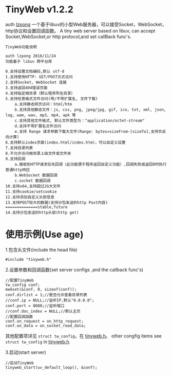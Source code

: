 # TinyWeb v1.2.2
auth [lzpong](https://github.com/lzpong)
一个基于libuv的小型Web服务器，可以接受Socket，WebSocket，http协议和设置回调函数。
A tiny web server based on libuv, can accept Socket,WebSocket,or http protocol,and set callBack func's.
```
TinyWeb功能说明

auth lzpong 2016/11/24
功能基于 libuv 跨平台库

0.支持设置文档编码,默认 utf-8
1.支持使用HTTP: GET/POST方式访问
2.支持Socket, WebSocket 连接
3.支持返回404错误页面
4.支持指定根目录（默认程序所在目录）
5.支持任意格式文件访问(带/不带扩展名, 文件下载)
	a.支持静态网页访问：html/htm
	b.支持其他静态文件：js, css, png, jpeg/jpg, gif, ico, txt, xml, json, log, wam, wav, mp3, mp4, apk 等
	c.支持其他文件格式, 默认文件类型为："application/octet-stream"
	d.支持不带扩展名文件访问
	e.支持 Range 请求参数下载大文件(Range: bytes=sizeFrom-[sizeTo],支持负反向计算)
6.支持默认index页面(index.html/index.htm)，可以自定义设置
7.支持目录列表
8.不允许访问根目录上级文件或文件夹
9.支持回调
	a.接收到HTTP请求后先回调（此功能便于程序返回自定义功能）,回调失败或返回0时执行普通http响应
	b.WebSocket 数据回调
	c.socket 数据回调
10.支持x64,支持超过2G大文件
11.支持cookie/setcookie
12.支持添加自定义头部信息
13.支持POST较大的数据(支持分包发送的http Post内容)
==============stable,future
14.支持分包发送的http头部(http get)

```
# 使用示例(Use age)
1.包含头文件(include the head file)
```
#include "tinyweb.h"
```
2.设置参数和回调函数(set server configs ,and the callback func's)
```
//配置TinyWeb
tw_config conf;
memset(&conf, 0, sizeof(conf));
conf.dirlist = 1;//是否允许查看目录列表
//conf.ip = NULL;//监听IP,默认"0.0.0.0";
conf.port = 8080;//监听端口
//conf.doc_index = NULL;//默认主页
//配置回调函数
conf.on_request = on_http_request;
conf.on_data = on_socket_read_data;
```
其他配置项详见 `struct tw_config`，在 [tinyweb.h](https://github.com/lzpong/TinyWeb/blob/master/tinyweb.h)。
other congfig items see `struct tw_config` in [tinyweb.h](https://github.com/lzpong/TinyWeb/blob/master/tinyweb.h).

3.启动(start server)
```
//启动TinyWeb
tinyweb_start(uv_default_loop(), &conf);
```
